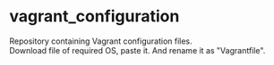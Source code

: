 # vagrant_configuration
Repository containing Vagrant configuration files.
<br>
Download file of required OS, paste it. And rename it as "Vagrantfile".
